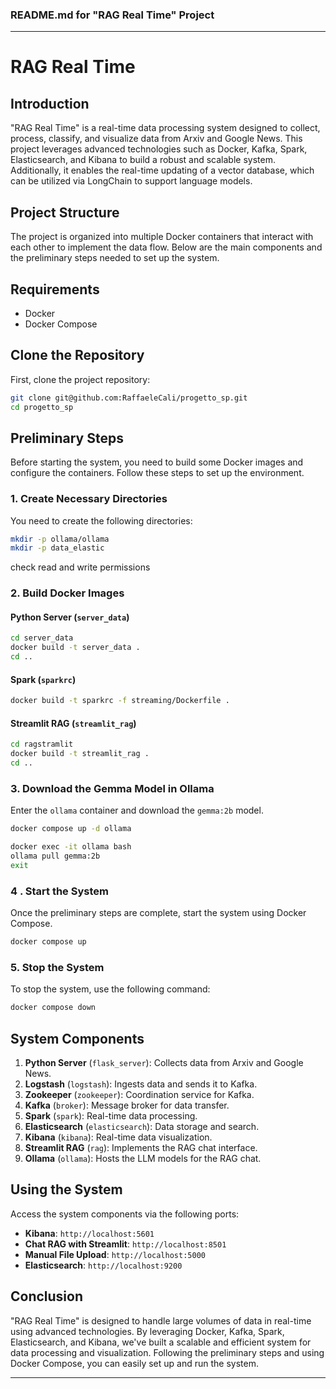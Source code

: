 ### README.md for "RAG Real Time" Project

---

# RAG Real Time

## Introduction
"RAG Real Time" is a real-time data processing system designed to collect, process, classify, and visualize data from Arxiv and Google News. This project leverages advanced technologies such as Docker, Kafka, Spark, Elasticsearch, and Kibana to build a robust and scalable system. Additionally, it enables the real-time updating of a vector database, which can be utilized via LongChain to support language models.

## Project Structure
The project is organized into multiple Docker containers that interact with each other to implement the data flow. Below are the main components and the preliminary steps needed to set up the system.

## Requirements
- Docker
- Docker Compose

## Clone the Repository

First, clone the project repository:

```bash
git clone git@github.com:RaffaeleCali/progetto_sp.git
cd progetto_sp
```

## Preliminary Steps

Before starting the system, you need to build some Docker images and configure the containers. Follow these steps to set up the environment.

### 1. Create Necessary Directories

You need to create the following directories:

```bash
mkdir -p ollama/ollama
mkdir -p data_elastic
```
check read and write permissions

### 2. Build Docker Images

#### Python Server (`server_data`)

```bash
cd server_data
docker build -t server_data .
cd ..
```

#### Spark (`sparkrc`)

```bash
docker build -t sparkrc -f streaming/Dockerfile .
```

#### Streamlit RAG (`streamlit_rag`)

```bash
cd ragstramlit
docker build -t streamlit_rag .
cd ..
```

### 3. Download the Gemma Model in Ollama

Enter the `ollama` container and download the `gemma:2b` model.

```bash
docker compose up -d ollama
```
```bash
docker exec -it ollama bash
ollama pull gemma:2b
exit
```

### 4 . Start the System

Once the preliminary steps are complete, start the system using Docker Compose.

```bash
docker compose up 
```

### 5. Stop the System

To stop the system, use the following command:

```bash
docker compose down
```

## System Components

1. **Python Server** (`flask_server`): Collects data from Arxiv and Google News.
2. **Logstash** (`logstash`): Ingests data and sends it to Kafka.
3. **Zookeeper** (`zookeeper`): Coordination service for Kafka.
4. **Kafka** (`broker`): Message broker for data transfer.
5. **Spark** (`spark`): Real-time data processing.
6. **Elasticsearch** (`elasticsearch`): Data storage and search.
7. **Kibana** (`kibana`): Real-time data visualization.
8. **Streamlit RAG** (`rag`): Implements the RAG chat interface.
9. **Ollama** (`ollama`): Hosts the LLM models for the RAG chat.

## Using the System

Access the system components via the following ports:

- **Kibana**: `http://localhost:5601`
- **Chat RAG with Streamlit**: `http://localhost:8501`
- **Manual File Upload**: `http://localhost:5000`
- **Elasticsearch**: `http://localhost:9200`

## Conclusion

"RAG Real Time" is designed to handle large volumes of data in real-time using advanced technologies. By leveraging Docker, Kafka, Spark, Elasticsearch, and Kibana, we've built a scalable and efficient system for data processing and visualization. Following the preliminary steps and using Docker Compose, you can easily set up and run the system.

---
